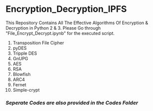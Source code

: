 # Encryption_Decryption_IPFS
This Repository Contains All The Effective Algorithms Of Encryption &amp; Decryption in Python 2 & 3. Please Go through "File_Encrypt_Decrypt.ipynb" for the executed script. 

  1. Transposition File Cipher
  2. pyDES
  3. Tripple DES
  4. GnUPG
  5. AES
  6. RSA
  7. Blowfish
  8. ARC4
  9. Fernet
  10. Simple-crypt

### *Seperate Codes are also provided in the Codes Folder*


